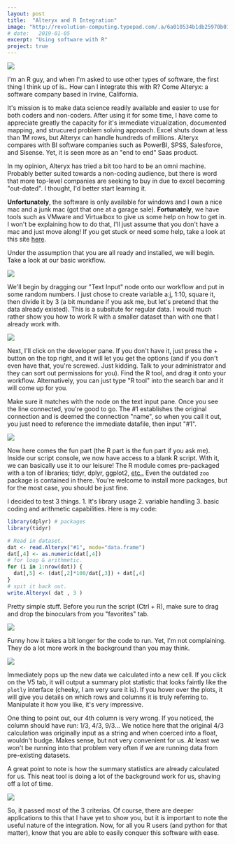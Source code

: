 ```yaml
---
layout: post
title:  "Alteryx and R Integration"
image: "http://revolution-computing.typepad.com/.a/6a010534b1db25970b01b8d26cc8ed970c-pi"
# date:   2019-01-05
excerpt: "Using software with R"
project: true
---
```


![](http://revolution-computing.typepad.com/.a/6a010534b1db25970b01b8d26cc8ed970c-pi)

I'm an R guy, and when I'm asked to use other types of software, the first thing I think up of is.. How can I integrate this with R? Come Alteryx: a software company based in Irvine, California. 

It's mission is to make data science readily available and easier to use for both coders and non-coders. After using it for some time, I have come to appreciate greatly the capacity for it's immediate vizualization, documented mapping, and strucured problem solving approach. Excel shuts down at less than 1M rows, but Alteryx can handle hundreds of millions. Alteryx compares with BI software companies such as PowerBI, SPSS, Salesforce, and Sisense. Yet, it is seen more as an "end to end" Saas product.

In my opinion, Alteryx has tried a bit too hard to be an omni machine. Probably better suited towards a non-coding audience, but there is word that more top-level companies are seeking to buy in due to excel becoming "out-dated". I thought, I'd better start learning it. 

**Unfortunately**, the software is only available for windows and I own a nice mac and a junk mac (got that one at a garage sale). **Fortunately**, we have tools such as VMware and Virtualbox to give us some help on how to get in. I won't be explaining how to do that, I'll just assume that you don't have a mac and just move along! If you get stuck or need some help, take a look at this site [here](https://www.extremetech.com/computing/198427-how-to-install-windows-10-in-a-virtual-machine).

Under the assumption that you are all ready and installed, we will begin. Take a look at our basic workflow.

![](http://tykiww.github.io/img/alteryx/1.png)

We'll begin by dragging our "Text Input" node onto our workflow and put in some random numbers. I just chose to create variable a:j, 1:10, square it, then divide it by 3 (a bit mundane if you ask me, but let's pretend that the data already existed). This is a subsitute for regular data. I would much rather show you how to work R with a smaller dataset than with one that I already work with.

![](http://tykiww.github.io/img/alteryx/2.png)

Next, I'll click on the developer pane. If you don't have it, just press the + button on the top right, and it will let you get the options (and if you don't even have that, you're screwed. Just kidding. Talk to your administrator and they can sort out permissions for you). Find the R tool, and drag it onto your workflow. Alternatively, you can just type "R tool" into the search bar and it will come up for you. 

Make sure it matches with the node on the text input pane. Once you see the line connected, you're good to go. The #1 establishes the original connection and is deemed the connection "name", so when you call it out, you just need to reference the immediate datafile, then input "#1".

![](http://tykiww.github.io/img/alteryx/3.png)

Now here comes the fun part (the R part is the fun part if you ask me). Inside our script console, we now have access to a blank R script. With it, we can basically use it to our leisure! The R module comes pre-packaged with a ton of libraries; tidyr, dplyr, ggplot2, [etc..](https://help.alteryx.com/9.5/Alteryx_Predictive_Analytics.htm) Even the outdated `zoo` package is contained in there. You're welcome to install more packages, but for the most case, you should be just fine. 

I decided to test 3 things. 1. It's library usage 2. variable handling 3. basic coding and arithmetic capabilities. Here is my code:

```r
library(dplyr) # packages
library(tidyr)

# Read in dataset.
dat <- read.Alteryx("#1", mode="data.frame")
dat[,4] <- as.numeric(dat[,4])
# for loop & arithmetic.
for (i in 1:nrow(dat)) {
  dat[,5] <- (dat[,2]*100/dat[,3]) + dat[,4]
}
# spit it back out.
write.Alteryx( dat , 3 )
```

Pretty simple stuff. Before you run the script (Ctrl + R), make sure to drag and drop the binoculars from you "favorites" tab.

![](http://tykiww.github.io/img/alteryx/4.png)

Funny how it takes a bit longer for the code to run. Yet, I'm not complaining. They do a lot more work in the background than you may think.

![](http://tykiww.github.io/img/alteryx/5.png)

Immediately pops up the new data we calculated into a new cell. If you click on the V5 tab, it will output a summary plot statistic that looks faintly like the `plotly` interface (cheeky, I am very sure it is). If you hover over the plots, it will give you details on which rows and columns it is truly referring to. Manipulate it how you like, it's very impressive.

One thing to point out, our 4th column is very wrong. If you noticed, the column should have run: 1/3, 4/3, 9/3... We notice here that the original 4/3 calculation was originally input as a string and when coerced into a float, wouldn't budge. Makes sense, but not very convenient for us. At least we won't be running into that problem very often if we are running data from pre-existing datasets. 

A great point to note is how the summary statistics are already calculated for us. This neat tool is doing a lot of the background work for us, shaving off a lot of time.

![](http://tykiww.github.io/img/alteryx/6.png)

So, it passed most of the 3 criterias. Of course, there are deeper applications to this that I have yet to show you, but it is important to note the useful nature of the integration. Now, for all you R users (and python for that matter), know that you are able to easily conquer this software with ease.

